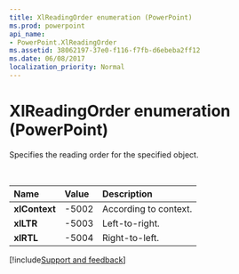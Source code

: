 ```yaml
---
title: XlReadingOrder enumeration (PowerPoint)
ms.prod: powerpoint
api_name:
- PowerPoint.XlReadingOrder
ms.assetid: 38062197-37e0-f116-f7fb-d6ebeba2ff12
ms.date: 06/08/2017
localization_priority: Normal
---
```



# XlReadingOrder enumeration (PowerPoint)

Specifies the reading order for the specified object.

<br/>

|Name|Value|Description|
|:-----|:-----|:-----|
|**xlContext**|-5002|According to context.|
|**xlLTR**|-5003|Left-to-right.|
|**xlRTL**|-5004|Right-to-left.|


[!include[Support and feedback](~/includes/feedback-boilerplate.md)]